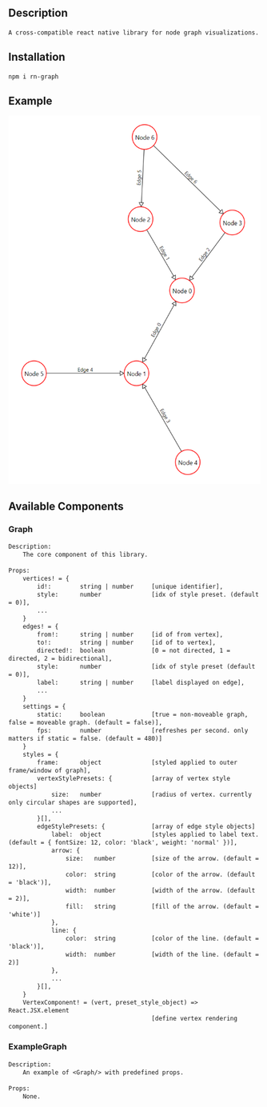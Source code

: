 ## Description

	A cross-compatible react native library for node graph visualizations.

## Installation

	npm i rn-graph

## Example

![failed to load](https://github.com/arnav-mehra/RN-Graph/blob/master/assets/example.png?raw=true)

## Available Components

### Graph

	Description:
	    The core component of this library.

	Props:
        vertices! = {
            id!:        string | number     [unique identifier],
            style:      number              [idx of style preset. (default = 0)],
            ...
        }
        edges! = {
            from!:      string | number     [id of from vertex],
            to!:        string | number     [id of to vertex],
            directed!:  boolean             [0 = not directed, 1 = directed, 2 = bidirectional],
            style:      number              [idx of style preset (default = 0)],
            label:      string | number     [label displayed on edge],
            ...
        }
        settings = {
            static:     boolean             [true = non-moveable graph, false = moveable graph. (default = false)],
            fps:        number              [refreshes per second. only matters if static = false. (default = 480)]
        }
        styles = {
            frame:      object              [styled applied to outer frame/window of graph],
            vertexStylePresets: {           [array of vertex style objects]
                size:   number              [radius of vertex. currently only circular shapes are supported],
                ...
            }[],
            edgeStylePresets: {             [array of edge style objects]
                label:  object              [styles applied to label text. (default = { fontSize: 12, color: 'black', weight: 'normal' })],
                arrow: {
                    size:   number          [size of the arrow. (default = 12)],
                    color:  string          [color of the arrow. (default = 'black')],
                    width:  number          [width of the arrow. (default = 2)],
                    fill:   string          [fill of the arrow. (default = 'white')]
                },
                line: {
                    color:  string          [color of the line. (default = 'black')],
                    width:  number          [width of the line. (default = 2)]
                },
                ...
            }[],
        }
        VertexComponent! = (vert, preset_style_object) => React.JSX.element
                                            [define vertex rendering component.]

### ExampleGraph

	Description:
        An example of <Graph/> with predefined props.
   
	Props:
        None.

